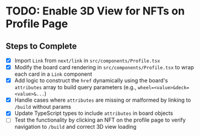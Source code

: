 # TODO: Enable 3D View for NFTs on Profile Page

## Steps to Complete

- [x] Import `Link` from `next/link` in `src/components/Profile.tsx`
- [x] Modify the board card rendering in `src/components/Profile.tsx` to wrap each card in a `Link` component
- [x] Add logic to construct the `href` dynamically using the board's `attributes` array to build query parameters (e.g., `wheel=<value>&deck=<value>&...`)
- [x] Handle cases where `attributes` are missing or malformed by linking to `/build` without params
- [x] Update TypeScript types to include `attributes` in board objects
- [ ] Test the functionality by clicking an NFT on the profile page to verify navigation to `/build` and correct 3D view loading
